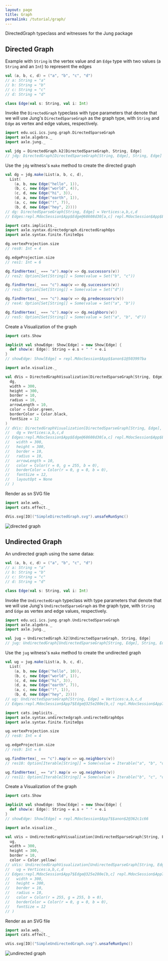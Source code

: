 ```yaml
---
layout: page
title: Graph
permalink: /tutorial/graph/
---
```


DirectedGraph typeclass and witnesses for the Jung package

## Directed Graph

Example with `String` is the vertex value and an `Edge` type with two values (a `String` and an `Int`) to represent the edges

```scala
val (a, b, c, d) = ("a", "b", "c", "d")
// a: String = "a"
// b: String = "b"
// c: String = "c"
// d: String = "d"

class Edge(val s: String, val i: Int)
```

Invoke the `DirectedGraph` typeclass with type parameters that denote
that we will use Jung's `DirectedSparseGraph` as the graph type, with
`String` and `Edge` as vertex and edge values, respectively.

```scala
import edu.uci.ics.jung.graph.DirectedSparseGraph
import axle.algebra._
import axle.jung._

val jdg = DirectedGraph.k2[DirectedSparseGraph, String, Edge]
// jdg: DirectedGraph[DirectedSparseGraph[String, Edge], String, Edge] = axle.jung.package$$anon$7@4c677ea3
```

Use the `jdg` witness's `make` method to create the directed graph

```scala
val dg = jdg.make(List(a, b, c, d),
  List(
    (a, b, new Edge("hello", 1)),
    (b, c, new Edge("world", 4)),
    (c, d, new Edge("hi", 3)),
    (d, a, new Edge("earth", 1)),
    (a, c, new Edge("!", 7)),
    (b, d, new Edge("hey", 2))))
// dg: DirectedSparseGraph[String, Edge] = Vertices:a,b,c,d
// Edges:repl.MdocSession$App$Edge@68608d30[a,c] repl.MdocSession$App$Edge@6882bcd6[d,a] repl.MdocSession$App$Edge@10196c81[c,d] repl.MdocSession$App$Edge@1c139e28[a,b] repl.MdocSession$App$Edge@591103ce[b,c] repl.MdocSession$App$Edge@393efc81[b,d]
```

```scala
import cats.implicits._
import axle.syntax.directedgraph.directedGraphOps
import axle.syntax.finite.finiteOps

dg.vertexProjection.size
// res0: Int = 4

dg.edgeProjection.size
// res1: Int = 6

dg.findVertex(_ === "a").map(v => dg.successors(v))
// res2: Option[Set[String]] = Some(value = Set("b", "c"))

dg.findVertex(_ === "c").map(v => dg.successors(v))
// res3: Option[Set[String]] = Some(value = Set("d"))

dg.findVertex(_ === "c").map(v => dg.predecessors(v))
// res4: Option[Set[String]] = Some(value = Set("a", "b"))

dg.findVertex(_ === "c").map(v => dg.neighbors(v))
// res5: Option[Set[String]] = Some(value = Set("a", "b", "d"))
```

Create a Visualization of the graph

```scala
import cats.Show

implicit val showEdge: Show[Edge] = new Show[Edge] {
  def show(e: Edge): String = e.s + " " + e.i
}
// showEdge: Show[Edge] = repl.MdocSession$App$$anon$1@503997ba

import axle.visualize._

val dVis = DirectedGraphVisualization[DirectedSparseGraph[String, Edge], String, Edge](
  dg,
  width = 300,
  height = 300,
  border = 10,
  radius = 10,
  arrowLength = 10,
  color = Color.green,
  borderColor = Color.black,
  fontSize = 12
)
// dVis: DirectedGraphVisualization[DirectedSparseGraph[String, Edge], String, Edge] = DirectedGraphVisualization(
//   dg = Vertices:a,b,c,d
// Edges:repl.MdocSession$App$Edge@68608d30[a,c] repl.MdocSession$App$Edge@6882bcd6[d,a] repl.MdocSession$App$Edge@10196c81[c,d] repl.MdocSession$App$Edge@1c139e28[a,b] repl.MdocSession$App$Edge@591103ce[b,c] repl.MdocSession$App$Edge@393efc81[b,d] ,
//   width = 300,
//   height = 300,
//   border = 10,
//   radius = 10,
//   arrowLength = 10,
//   color = Color(r = 0, g = 255, b = 0),
//   borderColor = Color(r = 0, g = 0, b = 0),
//   fontSize = 12,
//   layoutOpt = None
// )
```

Render as sn SVG file

```scala
import axle.web._
import cats.effect._

dVis.svg[IO]("SimpleDirectedGraph.svg").unsafeRunSync()
```

![directed graph](/tutorial/images/SimpleDirectedGraph.svg)

## Undirected Graph

An undirected graph using the same dataa:

```scala
val (a, b, c, d) = ("a", "b", "c", "d")
// a: String = "a"
// b: String = "b"
// c: String = "c"
// d: String = "d"

class Edge(val s: String, val i: Int)
```

Invoke the `UndirectedGraph` typeclass with type parameters that denote
that we will use Jung's `UndirectedSparseGraph` as the graph type, with
`String` and `Edge` as vertex and edge values, respectively.

```scala
import edu.uci.ics.jung.graph.UndirectedSparseGraph
import axle.algebra._
import axle.jung._

val jug = UndirectedGraph.k2[UndirectedSparseGraph, String, Edge]
// jug: UndirectedGraph[UndirectedSparseGraph[String, Edge], String, Edge] = axle.jung.package$$anon$11@46f5bdc5
```

Use the `jug` witness's `make` method to create the undirected graph

```scala
val ug = jug.make(List(a, b, c, d),
  List(
    (a, b, new Edge("hello", 10)),
    (b, c, new Edge("world", 1)),
    (c, d, new Edge("hi", 3)),
    (d, a, new Edge("earth", 7)),
    (a, c, new Edge("!", 1)),
    (b, d, new Edge("hey", 2))))
// ug: UndirectedSparseGraph[String, Edge] = Vertices:a,b,c,d
// Edges:repl.MdocSession$App7$Edge@325e280e[b,c] repl.MdocSession$App7$Edge@4d2a122a[a,c] repl.MdocSession$App7$Edge@20438134[a,b] repl.MdocSession$App7$Edge@7d5ea136[c,d] repl.MdocSession$App7$Edge@715c7714[d,a] repl.MdocSession$App7$Edge@e775dd9[b,d]
```

```scala
import cats.implicits._
import axle.syntax.undirectedgraph.undirectedGraphOps
import axle.syntax.finite.finiteOps

ug.vertexProjection.size
// res8: Int = 4

ug.edgeProjection.size
// res9: Int = 6

ug.findVertex(_ == "c").map(v => ug.neighbors(v))
// res10: Option[Iterable[String]] = Some(value = Iterable("a", "b", "d"))

ug.findVertex(_ == "a").map(v => ug.neighbors(v))
// res11: Option[Iterable[String]] = Some(value = Iterable("b", "c", "d"))
```

Create a Visualization of the graph

```scala
import cats.Show

implicit val showEdge: Show[Edge] = new Show[Edge] {
  def show(e: Edge): String = e.s + " " + e.i
}
// showEdge: Show[Edge] = repl.MdocSession$App7$$anon$2@362c1c66

import axle.visualize._

val uVis = UndirectedGraphVisualization[UndirectedSparseGraph[String, Edge], String, Edge](
  ug,
  width = 300,
  height = 300,
  border = 10,
  color = Color.yellow)
// uVis: UndirectedGraphVisualization[UndirectedSparseGraph[String, Edge], String, Edge] = UndirectedGraphVisualization(
//   ug = Vertices:a,b,c,d
// Edges:repl.MdocSession$App7$Edge@325e280e[b,c] repl.MdocSession$App7$Edge@4d2a122a[a,c] repl.MdocSession$App7$Edge@20438134[a,b] repl.MdocSession$App7$Edge@7d5ea136[c,d] repl.MdocSession$App7$Edge@715c7714[d,a] repl.MdocSession$App7$Edge@e775dd9[b,d] ,
//   width = 300,
//   height = 300,
//   border = 10,
//   radius = 10,
//   color = Color(r = 255, g = 255, b = 0),
//   borderColor = Color(r = 0, g = 0, b = 0),
//   fontSize = 12
// )
```

Render as an SVG file

```scala
import axle.web._
import cats.effect._

uVis.svg[IO]("SimpleUndirectedGraph.svg").unsafeRunSync()
```

![undirected graph](/tutorial/images/SimpleUndirectedGraph.svg)
